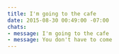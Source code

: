 ```yaml
---
title: I'm going to the cafe
date: 2015-08-30 00:49:00 -07:00
chats:
- message: I'm going to the cafe
- message: You don't have to come
---
```


